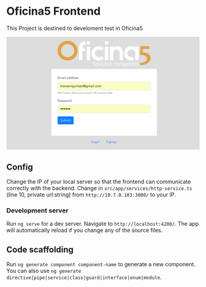 # Oficina5 Frontend

This Project is destined to develoment test in Oficina5

![Alt text](src/assets/images/screen.png?raw=true "oficina5")

## Config

Change the IP of your local server so that the frontend can communicate correctly with the backend.
Change in `src/app/services/http-service.ts` (line 10, private url:string)  from `http://10.7.0.103:3000/` to your IP.

### Development server

Run `ng serve` for a dev server.
Navigate to `http://localhost:4200/`.
The app will automatically reload if you change any of the source files.

## Code scaffolding
Run `ng generate component component-name` to generate a new component.
You can also use `ng generate directive|pipe|service|class|guard|interface|enum|module`.
